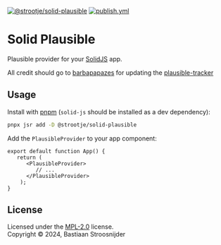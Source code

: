 [![@strootje/solid-plausible](https://jsr-badge.deno.dev/@strootje/solid-plausible/stable.svg)](https://jsr.io/@strootje/solid-plausible)
[![publish.yml](https://github.com/strootje/solid-plausible/actions/workflows/publish.yml/badge.svg)](https://github.com/strootje/solid-plausible/actions/workflows/publish.yml)

# Solid Plausible

Plausible provider for your [SolidJS](https://solidjs.com) app.

All credit should go to [barbapapazes](https://github.com/barbapapazes) for updating the [plausible-tracker](https://github.com/barbapapazes/plausible-tracker)

## Usage

Install with [pnpm](https://pnpm.io/) (`solid-js` should be installed as a dev dependency):

```sh
pnpx jsr add -D @strootje/solid-plausible
```

Add the `PlausibleProvider` to your app component:

```tsx
export default function App() {
   return (
      <PlausibleProvider>
         // ...
      </PlausibleProvider>
	);
}
```

## License

Licensed under the [MPL-2.0](LICENSE) license.<br/>
Copyright &copy; 2024, Bastiaan Stroosnijder
